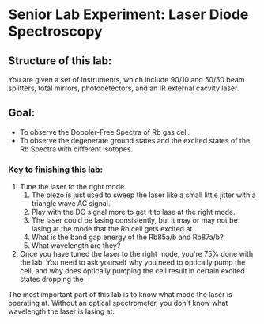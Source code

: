 # Senior Lab Experiment: Laser Diode Spectroscopy

## Structure of this lab: 
You are given a set of instruments, which include 90/10 and 50/50 beam splitters, total mirrors, photodetectors, and an IR external cacvity laser. 

## Goal: 
- To observe the Doppler-Free Spectra of Rb gas cell.
- To observe the degenerate ground states and the excited states of the Rb Spectra with different isotopes. 

### Key to finishing this lab:
1. Tune the laser to the right mode. 
    1. The piezo is just used to sweep the laser like a small little jitter with a triangle wave AC signal. 
    2. Play with the DC signal more to get it to lase at the right mode. 
    3. The laser could be lasing consistently, but it may or may not be lasing at the mode that the Rb cell gets excited at. 
    4. What is the band gap energy of the Rb85a/b and Rb87a/b? 
    5. What wavelength are they? 
2. Once you have tuned the laser to the right mode, you're 75% done with the lab. You need to ask yourself why you need to optically pump the cell, and why does optically pumping the cell result in certain excited states dropping the  

The most important part of this lab is to know what mode the laser is operating at. Without an optical spectrometer, you don't know what wavelength the laser is lasing at.  